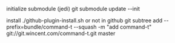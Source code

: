 
initialize submodule (jedi)
    git submodule update --init

install 
    ./github-plugin-install.sh
    or not in github
    git subtree add --prefix=bundle/command-t --squash -m "add command-t" git://git.wincent.com/command-t.git master
